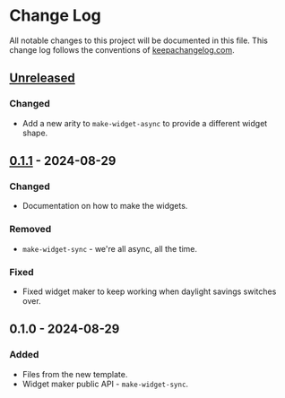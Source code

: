 # Change Log
All notable changes to this project will be documented in this file. This change log follows the conventions of [keepachangelog.com](http://keepachangelog.com/).

## [Unreleased]
### Changed
- Add a new arity to `make-widget-async` to provide a different widget shape.

## [0.1.1] - 2024-08-29
### Changed
- Documentation on how to make the widgets.

### Removed
- `make-widget-sync` - we're all async, all the time.

### Fixed
- Fixed widget maker to keep working when daylight savings switches over.

## 0.1.0 - 2024-08-29
### Added
- Files from the new template.
- Widget maker public API - `make-widget-sync`.

[Unreleased]: https://github.com/clj-dev-toolbox/clj-dev-toolbox/compare/0.1.1...HEAD
[0.1.1]: https://github.com/clj-dev-toolbox/clj-dev-toolbox/compare/0.1.0...0.1.1
